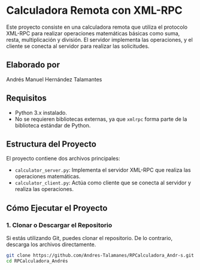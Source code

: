 # Calculadora Remota con XML-RPC

Este proyecto consiste en una calculadora remota que utiliza el protocolo XML-RPC para realizar operaciones matemáticas básicas como suma, resta, multiplicación y división. El servidor implementa las operaciones, y el cliente se conecta al servidor para realizar las solicitudes.

## Elaborado por
Andrés Manuel Hernández Talamantes

## Requisitos

- Python 3.x instalado.
- No se requieren bibliotecas externas, ya que `xmlrpc` forma parte de la biblioteca estándar de Python.

## Estructura del Proyecto

El proyecto contiene dos archivos principales:

- `calculator_server.py`: Implementa el servidor XML-RPC que realiza las operaciones matemáticas.
- `calculator_client.py`: Actúa como cliente que se conecta al servidor y realiza las operaciones.

## Cómo Ejecutar el Proyecto

### 1. Clonar o Descargar el Repositorio

Si estás utilizando Git, puedes clonar el repositorio. De lo contrario, descarga los archivos directamente.

```bash
git clone https://github.com/Andres-Talamanes/RPCalculadora_Andr-s.git
cd RPCalculadora_Andrés